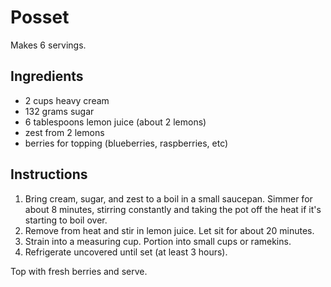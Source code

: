 # Posset

Makes 6 servings.

## Ingredients

- 2 cups heavy cream
- 132 grams sugar
- 6 tablespoons lemon juice (about 2 lemons)
- zest from 2 lemons
- berries for topping (blueberries, raspberries, etc)

## Instructions

1. Bring cream, sugar, and zest to a boil in a small saucepan. Simmer for about 8 minutes, stirring constantly and taking the pot off the heat if it's starting to boil over.
2. Remove from heat and stir in lemon juice. Let sit for about 20 minutes.
3. Strain into a measuring cup. Portion into small cups or ramekins.
4. Refrigerate uncovered until set (at least 3 hours).

Top with fresh berries and serve.
